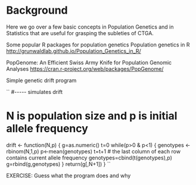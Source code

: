 # Background

Here we go over a few basic concepts in Population Genetics and in Statistics that are useful for grasping the subleties of CTGA.

Some popular R packages for population genetics
Population genetics in R
http://grunwaldlab.github.io/Population_Genetics_in_R/

PopGenome: An Efficient Swiss Army Knife for Population Genomic Analyses
https://cran.r-project.org/web/packages/PopGenome/

Simple genetic drift program
  
``
  #----- simulates drift
  # N is population size and p is initial allele frequency
  drift <- function(N,p) {
      g=as.numeric()
      t=0
      while(p>0 & p<1) {
      genotypes <- rbinom(N,1,p)
      p<-mean(genotypes)
      t=t+1
      # the last column of each row contains current allele frequency
      genotypes=cbind(t(genotypes),p)
      g=rbind(g,genotypes)
    }
    return(g[,N+1])
  }
``

EXERCISE: Guess what the program does and why

  
